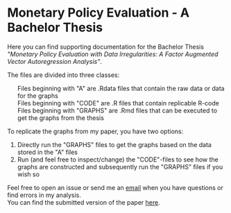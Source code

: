 # Monetary Policy Evaluation - A Bachelor Thesis

Here you can find supporting documentation for the Bachelor Thesis *"Monetary Policy Evaluation with Data Irregularities: A Factor Augmented Vector Autoregression Analysis"*.

The files are divided into three classes:
<ul style="list-style-type:none;">
  <li>Files beginning with "A" are .Rdata files that contain the raw data or data for the graphs</li>
  <li>Files beginning with "CODE" are .R files that contain replicable R-code</li>
  <li>Files beginning with "GRAPHS" are .Rmd files that can be executed to get the graphs from the thesis</li>
 </ul>

To replicate the graphs from my paper, you have two options:
<ol>
  <li>Directly run the "GRAPHS" files to get the graphs based on the data stored in the "A" files</li>
  <li>Run (and feel free to inspect/change) the "CODE"-files to see how the graphs are constructed and subsequently run the "GRAPHS" files if you wish so</li>
</ol>

Feel free to open an issue or send me an [email](mailto:truesch@mail.uni-mannheim.de) when you have questions or find errors in my analysis.<br/>
You can find the submitted version of the paper [here](https://drive.google.com/open?id=1icB47gSR78lk2RCmMOmKI3nXT2zK_EMR).

